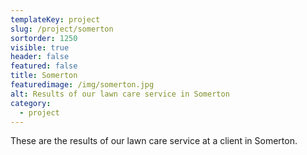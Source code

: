 ```yaml
---
templateKey: project
slug: /project/somerton
sortorder: 1250
visible: true
header: false
featured: false
title: Somerton
featuredimage: /img/somerton.jpg
alt: Results of our lawn care service in Somerton
category:
  - project
---
```


These are the results of our lawn care service at a client in Somerton.
